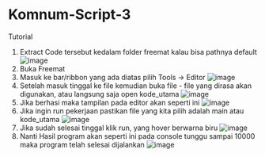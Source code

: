 # Komnum-Script-3

Tutorial
1. Extract Code tersebut kedalam folder freemat kalau bisa pathnya default
![image](https://user-images.githubusercontent.com/74178644/231773427-d788aa6c-73f5-4024-b4f8-312fa4a186aa.png)
2. Buka Freemat
3. Masuk ke bar/ribbon yang ada diatas pilih Tools -> Editor
![image](https://user-images.githubusercontent.com/74178644/231774088-12d0469d-7b88-44b6-802b-3246fc8e68e3.png)
4. Setelah masuk tinggal ke file kemudian buka file - file yang dirasa akan digunakan, atau langsung saja open kode_utama
![image](https://user-images.githubusercontent.com/74178644/231774620-7e315f63-1327-4198-b56f-427ea3c49b30.png)
5. Jika berhasi maka tampilan pada editor akan seperti ini
![image](https://user-images.githubusercontent.com/74178644/231774831-ed0073a2-0063-43ed-926d-4c6f259a12c8.png)
6. Jika ingin run pekerjaan pastikan file yang kita pilih adalah main atau kode_utama
![image](https://user-images.githubusercontent.com/74178644/231774947-321e617a-6075-4cd8-8213-5c4647e581c8.png)
7. Jika sudah selesai tinggal klik run, yang hover berwarna biru
![image](https://user-images.githubusercontent.com/74178644/231775040-d813f73e-b21a-4d22-8be2-b2d692f1c8a8.png)
8. Nanti Hasil program akan seperti ini pada console tunggu sampai 10000 maka program telah selesai dijalankan
![image](https://user-images.githubusercontent.com/74178644/231778406-819182ac-eef6-4637-89d7-948734147535.png)

